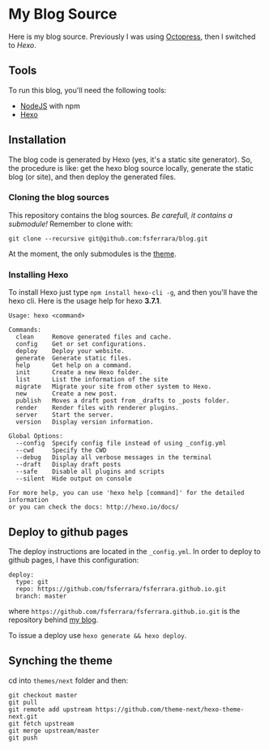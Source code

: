 # My Blog Source

Here is my blog source.
Previously I was using [Octopress](https://github.com/fsferrara/octopress-blog), then I switched to *Hexo*.

## Tools

To run this blog, you'll need the following tools:

* [NodeJS](https://nodejs.org/) with npm
* [Hexo](https://hexo.io/)

## Installation

The blog code is generated by Hexo (yes, it's a static site generator).
So, the procedure is like: get the hexo blog source locally, generate the static blog (or site), and then deploy the generated files.

### Cloning the blog sources

This repository contains the blog sources.
*Be carefull, it contains a submodule!*
Remember to clone with:

```
git clone --recursive git@github.com:fsferrara/blog.git
```

At the moment, the only submodules is the [theme](https://github.com/fsferrara/hexo-theme-next).


### Installing Hexo

To install Hexo just type `npm install hexo-cli -g`, and then you'll have the hexo cli.
Here is the usage help for hexo **3.7.1**.

```
Usage: hexo <command>

Commands:
  clean     Remove generated files and cache.
  config    Get or set configurations.
  deploy    Deploy your website.
  generate  Generate static files.
  help      Get help on a command.
  init      Create a new Hexo folder.
  list      List the information of the site
  migrate   Migrate your site from other system to Hexo.
  new       Create a new post.
  publish   Moves a draft post from _drafts to _posts folder.
  render    Render files with renderer plugins.
  server    Start the server.
  version   Display version information.

Global Options:
  --config  Specify config file instead of using _config.yml
  --cwd     Specify the CWD
  --debug   Display all verbose messages in the terminal
  --draft   Display draft posts
  --safe    Disable all plugins and scripts
  --silent  Hide output on console

For more help, you can use 'hexo help [command]' for the detailed information
or you can check the docs: http://hexo.io/docs/
```

## Deploy to github pages

The deploy instructions are located in the `_config.yml`.
In order to deploy to github pages, I have this configuration:

```
deploy:
  type: git
  repo: https://github.com/fsferrara/fsferrara.github.io.git
  branch: master
```

where `https://github.com/fsferrara/fsferrara.github.io.git` is the repository behind [my blog](https://fsferrara.github.io/).

To issue a deploy use `hexo generate && hexo deploy`.

## Synching the theme

cd into `themes/next` folder and then:

```
git checkout master
git pull
git remote add upstream https://github.com/theme-next/hexo-theme-next.git
git fetch upstream
git merge upstream/master
git push
```

